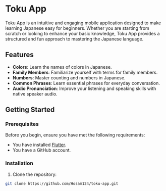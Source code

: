 # Toku App

Toku App is an intuitive and engaging mobile application designed to make learning Japanese easy for beginners. Whether you are starting from scratch or looking to enhance your basic knowledge, Toku App provides a structured and fun approach to mastering the Japanese language.

## Features

- **Colors**: Learn the names of colors in Japanese.
- **Family Members**: Familiarize yourself with terms for family members.
- **Numbers**: Master counting and numbers in Japanese.
- **Common Phrases**: Learn essential phrases for everyday conversation.
- **Audio Pronunciation**: Improve your listening and speaking skills with native speaker audio.

## Getting Started

### Prerequisites

Before you begin, ensure you have met the following requirements:
- You have installed [Flutter](https://flutter.dev/docs/get-started/install).
- You have a GitHub account.

### Installation

1. Clone the repository:

```bash
git clone https://github.com/Hosam124/toku-app.git
